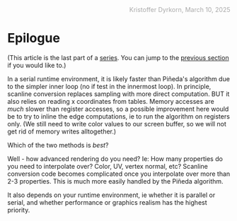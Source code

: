 <div style="text-align:right; color:#aaa">Kristoffer Dyrkorn, March 10, 2025</div>

# Epilogue

(This article is the last part of a [series](./#sections). You can jump to the [previous section](9) if you would like to.)

In a serial runtime environment, it is likely faster than Piñeda's algorithm due to the simpler inner loop (no if test in the innermost loop). In principle, scanline conversion replaces sampling with more direct computation. BUT it also relies on reading x coordinates from tables. Memory accesses are _much_ slower than register accesses, so a possible improvement here would be to try to inline the edge computations, ie to run the algorithm on registers only. (We still need to write color values to our screen buffer, so we will not get rid of memory writes alltogether.)

Which of the two methods is _best_?

Well - how advanced rendering do you need? Ie: How many properties do you need to interpolate over? Color, UV, vertex normal, etc? Scanline conversion code becomes complicated once you interpolate over more than 2-3 properties. This is much more easily handled by the Piñeda algorithm.

It also depends on your runtime environment, ie whether it is parallel or serial, and whether performance or graphics realism has the highest priority.
